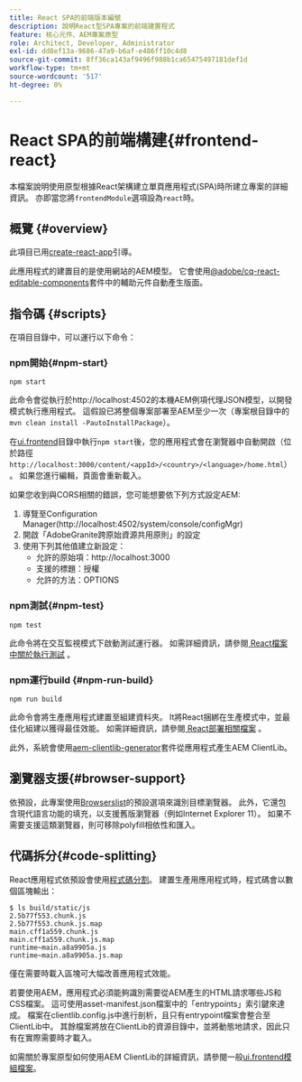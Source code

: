 ```yaml
---
title: React SPA的前端版本編號
description: 說明React型SPA專案的前端建置程式
feature: 核心元件、AEM專案原型
role: Architect, Developer, Administrator
exl-id: dd8ef13a-9686-47a9-b6af-e486ff10c4d8
source-git-commit: 8ff36ca143af9496f988b1ca65475497181def1d
workflow-type: tm+mt
source-wordcount: '517'
ht-degree: 0%

---
```


# React SPA的前端構建{#frontend-react}

本檔案說明使用原型根據React架構建立單頁應用程式(SPA)時所建立專案的詳細資訊。 亦即當您將`frontendModule`選項設為`react`時。

## 概覽 {#overview}

此項目已用[create-react-app](https://github.com/facebook/create-react-app)引導。

此應用程式的建置目的是使用網站的AEM模型。 它會使用[@adobe/cq-react-editable-components](https://www.npmjs.com/package/@adobe/cq-react-editable-components)套件中的輔助元件自動產生版面。

## 指令碼 {#scripts}

在項目目錄中，可以運行以下命令：

### npm開始{#npm-start}

```shell
npm start
```

此命令會從執行於http://localhost:4502的本機AEM例項代理JSON模型，以開發模式執行應用程式。 這假設已將整個專案部署至AEM至少一次（專案根目錄中的`mvn clean install -PautoInstallPackage`）。

在[ui.frontend](uifrontend.md)目錄中執行`npm start`後，您的應用程式會在瀏覽器中自動開啟（位於路徑`http://localhost:3000/content/<appId>/<country>/<language>/home.html`）。 如果您進行編輯，頁面會重新載入。

如果您收到與CORS相關的錯誤，您可能想要依下列方式設定AEM:

1. 導覽至Configuration Manager(http://localhost:4502/system/console/configMgr)
1. 開啟「AdobeGranite跨原始資源共用原則」的設定
1. 使用下列其他值建立新設定：
   * 允許的原始項：http://localhost:3000
   * 支援的標題：授權
   * 允許的方法：OPTIONS

### npm測試{#npm-test}

```shell
npm test
```

此命令將在交互監視模式下啟動測試運行器。 如需詳細資訊，請參閱[ React檔案中關於執行測試](https://facebook.github.io/create-react-app/docs/running-tests) 。

### npm運行build {#npm-run-build}

```shell
npm run build
```

此命令會將生產應用程式建置至組建資料夾。 It將React捆綁在生產模式中，並最佳化組建以獲得最佳效能。 如需詳細資訊，請參閱[ React部署相關檔案](https://facebook.github.io/create-react-app/docs/deployment) 。

此外，系統會使用[aem-clientlib-generator](https://github.com/wcm-io-frontend/aem-clientlib-generator)套件從應用程式產生AEM ClientLib。

## 瀏覽器支援{#browser-support}

依預設，此專案使用[Browserslist](https://github.com/browserslist/browserslist)的預設選項來識別目標瀏覽器。 此外，它還包含現代語言功能的填充，以支援舊版瀏覽器（例如Internet Explorer 11）。 如果不需要支援這類瀏覽器，則可移除polyfill相依性和匯入。

## 代碼拆分{#code-splitting}

React應用程式依預設會使用[程式碼分割](https://webpack.js.org/guides/code-splitting)。 建置生產用應用程式時，程式碼會以數個區塊輸出：

```shell
$ ls build/static/js
2.5b77f553.chunk.js
2.5b77f553.chunk.js.map
main.cff1a559.chunk.js
main.cff1a559.chunk.js.map
runtime~main.a8a9905a.js
runtime~main.a8a9905a.js.map
```

僅在需要時載入區塊可大幅改善應用程式效能。

若要使用AEM，應用程式必須能夠識別需要從AEM產生的HTML請求哪些JS和CSS檔案。 這可使用asset-manifest.json檔案中的「entrypoints」索引鍵來達成。 檔案在clientlib.config.js中進行剖析，且只有entrypoint檔案會整合至ClientLib中。 其餘檔案將放在ClientLib的資源目錄中，並將動態地請求，因此只有在實際需要時才載入。

如需關於專案原型如何使用AEM ClientLib的詳細資訊，請參閱一般[ui.frontend模組檔案](uifrontend.md#clientlibs)。

